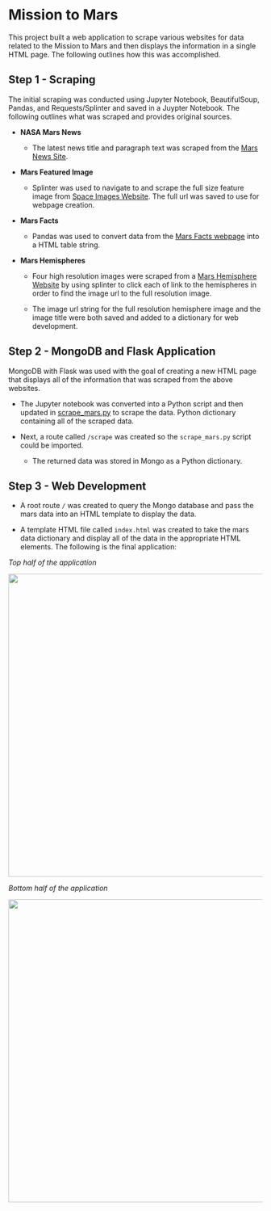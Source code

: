# Mission to Mars

This project built a web application to scrape various websites for data related to the Mission to Mars and then displays the information in a single HTML page. The following outlines how this was accomplished.

## Step 1 - Scraping

The initial scraping was conducted using Jupyter Notebook, BeautifulSoup, Pandas, and Requests/Splinter and saved in a Juypter Notebook. The following outlines what was scraped and provides original sources.

* **NASA Mars News**

    * The latest news title and paragraph text was scraped from the [Mars News Site](https://redplanetscience.com/).

* **Mars Featured Image**

    * Splinter was used to navigate to and scrape the full size feature image from [Space Images Website](https://spaceimages-mars.com). The full url was saved to use for webpage creation. 

* **Mars Facts**

    * Pandas was used to convert data from the [Mars Facts webpage](https://galaxyfacts-mars.com) into a HTML table string.  

* **Mars Hemispheres**

    * Four high resolution images were scraped from a [Mars Hemisphere Website](https://marshemispheres.com/) by using splinter to click each of link to the hemispheres in order to find the image url to the full resolution image. 

    * The image url string for the full resolution hemisphere image and the image title were both saved and added to a dictionary for web development. 

## Step 2 - MongoDB and Flask Application

MongoDB with Flask was used with the goal of creating a new HTML page that displays all of the information that was scraped from the above websites.

* The Jupyter notebook was converted into a Python script and then updated in [scrape_mars.py](https://github.com/kflores56/web-scraping-challenge/blob/main/scrape_mars.py) to scrape the data.  Python dictionary containing all of the scraped data.

* Next, a route called `/scrape`  was created so the  `scrape_mars.py` script could be imported.

  * The returned data was stored in Mongo as a Python dictionary.

## Step 3 - Web Development

*  A root route `/` was created to query the Mongo database and pass the mars data into an HTML template to display the data.

* A template HTML file called `index.html` was created to take the mars data dictionary and display all of the data in the appropriate HTML elements. The following is the final application: 

*Top half of the application*

<img src="https://github.com/kflores56/web-scraping-challenge/blob/main/images/top_pg.png" width="600"/> 

*Bottom half of the application*

<img src="https://github.com/kflores56/web-scraping-challenge/blob/main/images/bottom_pg.png" width="600"/> 

